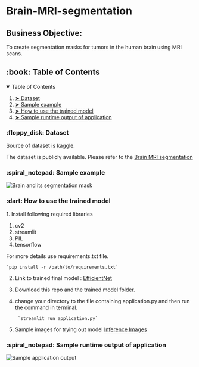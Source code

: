 # Brain-MRI-segmentation

## Business Objective:
To create segmentation masks for tumors in the human brain using MRI scans.

<h2 id="table-of-contents"> :book: Table of Contents</h2>

<details open="open">
  <summary>Table of Contents</summary>
  <ol>
    <li><a href="#dataset"> ➤ Dataset</a></li>
    <li><a href="#sample-example"> ➤ Sample example</a></li>
    <li><a href="#How-to-use-the-trained-model"> ➤ How to use the trained model</a></li>
    <li><a href="#Sample-runtime-output of application"> ➤ Sample runtime output of application</a></li>
   
  </ol>
</details>


<!-- DATASET -->
<h3 id="dataset"> :floppy_disk: Dataset</h3>

Source of dataset is kaggle.

The dataset is publicly available. Please refer to the 
[Brain MRI segmentation](https://www.kaggle.com/mateuszbuda/lgg-mri-segmentation)

<!-- Sample example -->
<h3 id="sample-example"> :spiral_notepad: Sample example</h3>

![Brain and its segmentation mask](https://imgur.com/x3XlzNm.png)



<!-- How to use the trained model -->
<h3 id="How-to-use-the-trained-model"> :dart: How to use the trained model</h3>
1. Install following required libraries
  <ol>
    <li>cv2</li>
    <li>streamlit</li>
    <li>PIL</li>
    <li>tensorflow</li>
  </ol>
    
  For more details use requirements.txt file. 
  
    `pip install -r /path/to/requirements.txt`
    
2. Link to trained final model : [EfficientNet](https://drive.google.com/drive/folders/10o-7xrqrRWyfmSQaszlO8BPCbryB2VVl?usp=sharing)
3. Download this repo and the trained model folder.
4. change your directory to the file containing application.py and then run the command in terminal. 

        `streamlit run application.py`

5. Sample images for trying out model  [Inference Images](https://drive.google.com/drive/folders/1-3Wz-Og_Fb91zPAFXUkRHWbc3avW-3EJ?usp=sharing)



<!-- Sample example -->
<h3 id="Sample-runtime-output of application"> :spiral_notepad: Sample runtime output of application</h3>

![Sample application output](https://imgur.com/U9eBEOL.png)

